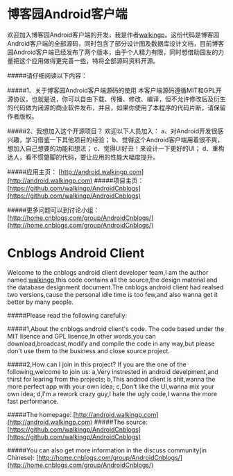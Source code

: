 博客园Android客户端
==================
欢迎加入博客园Android客户端的开发，我是作者[walkingp](http://walkingp.com)。这份代码是博客园Android客户端的全部源码，同时包含了部分设计图及数据库设计文档，目前博客园Android客户端已经发布了两个版本，由于个人精力有限，同时想借助园友的力量把这个应用做得更完善一些，特将全部源码资料开源。

#####请仔细阅读以下内容：

#####1、关于博客园Android客户端源码的使用
本客户端源码遵循MIT和GPL开源协议，也就是说，你可以自由下载、传播、修改、编译，但不允许修改后及衍生的代码做为闭源的商业软件发布，并且，如果你使用了本程序的代码片断，请保留作者版权。

#####2、我想加入这个开源项目？
欢迎以下人员加入：
a、对Android开发很感兴趣，学习借鉴一下其他项目的经验； 
b、觉得这个Android客户端用着很不爽，想加入自己想要的功能和想法； 
c、觉得UI好丑！来设计一下更好的UI； 
d、重构达人，看不惯蹩脚的代码，要让应用的性能大幅度提升。 


#####应用主页：
[http://android.walkingp.com](http://android.walkingp.com)
#####项目主页：
[https://github.com/walkingp/AndroidCnblogs](https://github.com/walkingp/AndroidCnblogs)

#####更多问题可以到讨论小组：
[http://home.cnblogs.com/group/AndroidCnblogs/](http://home.cnblogs.com/group/AndroidCnblogs/)


Cnblogs Android Client
======================
Welcome to the cnblogs android client developer team,I am the author named [walkingp](http://walkingp.com),this code contains all the source,the design material and the database designment document.The cnblogs android client had realsed two versions,cause the personal idle time is too few,and also wanna get it better by many people.

#####Please read the following carefully:

#####1,About the cnblogs android client's code.
The code based under the MIT lisence and GPL lisence,In other words,you can download,broadcast,modify and compile the code in any way,but please don't use them to the business and close source project.

#####2,How can I join in this project?
If you are the one of the following,welcome to join us:
a,Very instrested in android develpment,and thirst for learing from the projects; 
b,This andriod client is shit,wanna the more perfect app with your own idea;
c,Don't like the UI,wanna mix your own idea;
d,I'm a rework crazy guy,I hate the ugly code,I wanna the more fast performance.

#####The homepage:
[http://android.walkingp.com](http://android.walkingp.com)
#####The source:
[https://github.com/walkingp/AndroidCnblogs](https://github.com/walkingp/AndroidCnblogs)

#####You can also get more information in the discuss community(in Chinese):
[http://home.cnblogs.com/group/AndroidCnblogs/](http://home.cnblogs.com/group/AndroidCnblogs/)